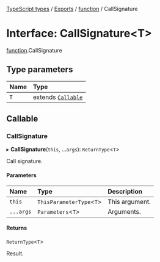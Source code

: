 [TypeScript types](../index.md) / [Exports](../modules.md) / [function](../modules/function.md) / CallSignature

# Interface: CallSignature<T\>

[function](../modules/function.md).CallSignature

## Type parameters

| Name | Type |
| :------ | :------ |
| `T` | extends [`Callable`](function.Callable.md) |

## Callable

### CallSignature

▸ **CallSignature**(`this`, ...`args`): `ReturnType`<`T`\>

Call signature.

#### Parameters

| Name | Type | Description |
| :------ | :------ | :------ |
| `this` | `ThisParameterType`<`T`\> | This argument. |
| `...args` | `Parameters`<`T`\> | Arguments. |

#### Returns

`ReturnType`<`T`\>

Result.

